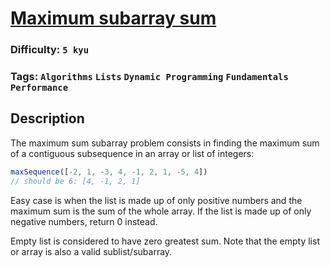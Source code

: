 # [Maximum subarray sum](https://www.codewars.com/kata/54521e9ec8e60bc4de000d6c)

### Difficulty: `5 kyu`

### Tags: `Algorithms` `Lists` `Dynamic Programming` `Fundamentals` `Performance`

## Description

The maximum sum subarray problem consists in finding the maximum sum of a contiguous subsequence in an array or list of integers:

```js
maxSequence([-2, 1, -3, 4, -1, 2, 1, -5, 4])
// should be 6: [4, -1, 2, 1]
```

Easy case is when the list is made up of only positive numbers and the maximum sum is the sum of the whole array. If the list is made up of only negative numbers, return 0 instead.

Empty list is considered to have zero greatest sum. Note that the empty list or array is also a valid sublist/subarray.


